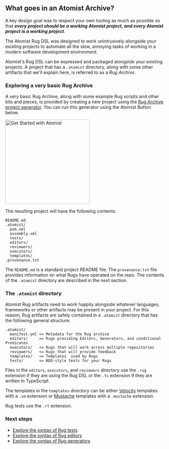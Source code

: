 ## What goes in an Atomist Archive?

A key design goal was to respect your own tooling as much as possible
so that ***every project should be a working Atomist project, and
every Atomist project is a working project***.

The Atomist Rug DSL was designed to work unintrusively alongside your
existing projects to automate all the slow, annoying tasks of working
in a modern software development environment.

Atomist's Rug DSL can be expressed and packaged alongside your
existing projects. A project that has a `.atomist` directory, along
with some other artifacts that we'll explain here, is referred to as a
*Rug Archive*.

### Exploring a very basic Rug Archive

A very basic Rug Archive, along with some example Rug scripts and
other bits and pieces, is provided by creating a new project using
the [Rug Archive project generator][rug-generator].  You can run this
generator using the Atomist Button below.

[rug-generator]: https://github.com/atomist-rugs/rug-editors

[<img src="https://images.atomist.com/button/create-project.png" width="267" alt="Get Started with Atomist"/>](https://api.atomist.com/v1/projects/generators/99515d85-80ad-4e97-bf26-ed5a5406da05)

The resulting project will have the following contents:

```
README.md
.atomist/
  pom.xml
  assembly.xml
  tests/
  editors/
  reviewers/
  executors/
  templates/
.provenance.txt
```

The `README.md` is a standard project README file.  The
`provenance.txt` file provides information on what Rugs have operated
on the repo.  The contents of the `.atomist` directory are described
in the next section.

### The `.atomist` directory

Atomist Rug artifacts need to work happily alongside whatever
languages, frameworks or other artifacts may be present in your
project. For this reason, Rug artifacts are safely contained in a
`.atomist` directory that has the following general structure:

```
.atomist/
  manifest.yml <= Metadata for the Rug archive
  editors/     <= Rugs providing Editors, Generators, and conditional Predicates
  executors/   <= Rugs that will work across multiple repositories
  reviewers/   <= Rugs that will provide feedback
  templates/   <= Templates  used by Rugs
  tests/       <= BDD-style tests for your Rugs
```

Files in the `editors`, `executors`, and `reviewers` directory use the
`.rug` extension if they are using the Rug DSL or the `.ts` extension
if they are written in TypeScript.

The templates in the `templates` directory can be
either [Velocity][velocity] templates with a `.vm` extension
or [Mustache][mustache] templates with a `.mustache` extension.

[velocity]: http://velocity.apache.org/
[mustache]: https://mustache.github.io/

Rug tests use the `.rt` extension.

### Next steps

*   [Explore the syntax of Rug tests](/reference-docs/rug/rug-tests.md)
*   [Explore the syntax of Rug editors](/reference-docs/rug/rug-editors.md)
*   [Explore the syntax of Rug generators](/reference-docs/rug/rug-generators.md)
